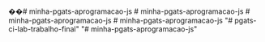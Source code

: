 ��#   m i n h a - p g a t s - a p r o g r a m a c a o - j s 
 
 #   m i n h a - p g a t s - a p r o g r a m a c a o - j s 
 
 #   m i n h a - p g a t s - a p r o g r a m a c a o - j s 
 
 #   m i n h a - p g a t s - a p r o g r a m a c a o - j s 
 
 
"# pgats-ci-lab-trabalho-final" 
"# minha-pgats-aprogramacao-js" 
